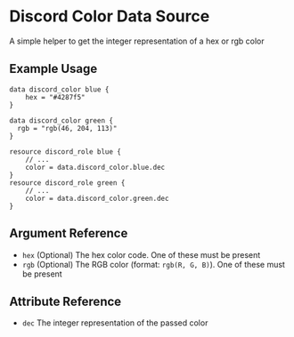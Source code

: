 # Discord Color Data Source

A simple helper to get the integer representation of a hex or rgb color

## Example Usage

```hcl-terraform
data discord_color blue {
    hex = "#4287f5"
}

data discord_color green {
  rgb = "rgb(46, 204, 113)"
}

resource discord_role blue {
    // ...
    color = data.discord_color.blue.dec
}
resource discord_role green {
    // ...
    color = data.discord_color.green.dec
}
```

## Argument Reference

* `hex` (Optional) The hex color code. One of these must be present
* `rgb` (Optional) The RGB color (format: `rgb(R, G, B)`). One of these must be present

## Attribute Reference

* `dec` The integer representation of the passed color